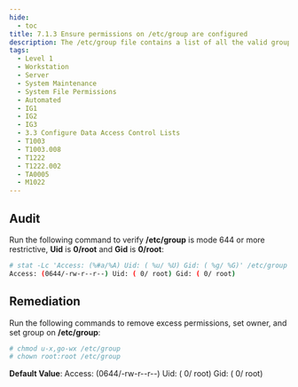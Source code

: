```yaml
---
hide:
  - toc
title: 7.1.3 Ensure permissions on /etc/group are configured
description: The /etc/group file contains a list of all the valid groups defined in the system. The command below allows read/write access for root and read access for everyone else.
tags:
  - Level 1
  - Workstation
  - Server
  - System Maintenance
  - System File Permissions
  - Automated
  - IG1
  - IG2
  - IG3
  - 3.3 Configure Data Access Control Lists
  - T1003
  - T1003.008
  - T1222
  - T1222.002
  - TA0005
  - M1022
---
```


## Audit
Run the following command to verify **/etc/group** is mode 644 or more restrictive, **Uid** is **0/root** and **Gid** is **0/root**:
```bash
# stat -Lc 'Access: (%#a/%A) Uid: ( %u/ %U) Gid: ( %g/ %G)' /etc/group
Access: (0644/-rw-r--r--) Uid: ( 0/ root) Gid: ( 0/ root)
```

## Remediation
Run the following commands to remove excess permissions, set owner, and set group on **/etc/group**:
```bash
# chmod u-x,go-wx /etc/group
# chown root:root /etc/group
```

**Default Value**:
Access: (0644/-rw-r--r--) Uid: ( 0/ root) Gid: ( 0/ root)
